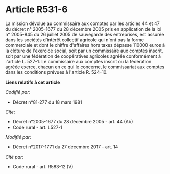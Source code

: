 # Article R531-6

La mission dévolue au commissaire aux comptes par les articles 44 et 47 du décret n° 2005-1677 du 28 décembre 2005 pris en
application de la loi n° 2005-845 du 26 juillet 2005 de sauvegarde des entreprises, est assurée dans les sociétés d'intérêt
collectif agricole qui n'ont pas la forme commerciale et dont le chiffre d'affaires hors taxes dépasse 110000 euros à la
clôture de l'exercice social, soit par un commissaire aux comptes inscrit, soit par une fédération de coopératives agricoles
agréée conformément à l'article L. 527-1. Le commissaire aux comptes inscrit ou la fédération agréée exerce, chacun en ce qui
le concerne, le commissariat aux comptes dans les conditions prévues à l'article R. 524-10.

**Liens relatifs à cet article**

_Codifié par_:

  - Décret n°81-277 du 18 mars 1981

_Cite_:

  - Décret n°2005-1677 du 28 décembre 2005 - art. 44 (Ab)
  - Code rural - art. L527-1

_Modifié par_:

  - Décret n°2017-1771 du 27 décembre 2017 - art. 14

_Cité par_:

  - Code rural - art. R583-12 (V)
